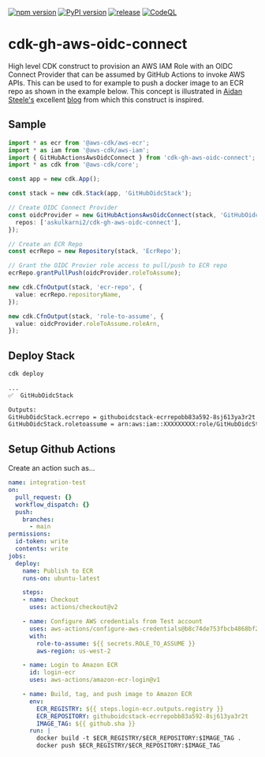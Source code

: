 [![npm version](https://badge.fury.io/js/cdk-gh-aws-oidc-connect.svg)](https://badge.fury.io/js/cdk-gh-aws-oidc-connect)
[![PyPI version](https://badge.fury.io/py/cdk-gh-aws-oidc-connect.svg)](https://badge.fury.io/py/cdk-gh-aws-oidc-connect)
[![release](https://github.com/askulkarni2/cdk-gh-aws-oidc-connect/actions/workflows/release.yml/badge.svg?branch=main)](https://github.com/askulkarni2/cdk-gh-aws-oidc-connect/actions/workflows/release.yml)
[![CodeQL](https://github.com/askulkarni2/cdk-gh-aws-oidc-connect/actions/workflows/codeql-analysis.yml/badge.svg)](https://github.com/askulkarni2/cdk-gh-aws-oidc-connect/actions/workflows/codeql-analysis.yml)

# cdk-gh-aws-oidc-connect

High level CDK construct to provision an AWS IAM Role with an OIDC Connect Provider that can be assumed by GitHub Actions to invoke AWS APIs. This can be used to for example to push a docker image to an ECR repo as shown in the example below. This concept is illustrated in [Aidan Steele's](https://github.com/aidansteele) excellent [blog](https://awsteele.com/blog/2021/09/15/aws-federation-comes-to-github-actions.html) from which this construct is inspired.

## Sample

```ts
import * as ecr from '@aws-cdk/aws-ecr';
import * as iam from '@aws-cdk/aws-iam';
import { GitHubActionsAwsOidcConnect } from 'cdk-gh-aws-oidc-connect';
import * as cdk from '@aws-cdk/core';

const app = new cdk.App();

const stack = new cdk.Stack(app, 'GitHubOidcStack');

// Create OIDC Connect Provider
const oidcProvider = new GitHubActionsAwsOidcConnect(stack, 'GitHubOidcConnect', {
  repos: ['askulkarni2/cdk-gh-aws-oidc-connect'],
});

// Create an ECR Repo
const ecrRepo = new Repository(stack, 'EcrRepo');

// Grant the OIDC Provier role access to pull/push to ECR repo
ecrRepo.grantPullPush(oidcProvider.roleToAssume);

new cdk.CfnOutput(stack, 'ecr-repo', {
  value: ecrRepo.repositoryName,
});

new cdk.CfnOutput(stack, 'role-to-assume', {
  value: oidcProvider.roleToAssume.roleArn,
});
```

## Deploy Stack

```sh
cdk deploy

...
✅  GitHubOidcStack

Outputs:
GitHubOidcStack.ecrrepo = githuboidcstack-ecrrepobb83a592-8sj613ya3r2t
GitHubOidcStack.roletoassume = arn:aws:iam::XXXXXXXXX:role/GitHubOidcStack-iamroletoassume09F64513-3MUV87WTCIUU
```

## Setup Github Actions

Create an action such as...

```yaml
name: integration-test
on:
  pull_request: {}
  workflow_dispatch: {}
  push:
    branches:
      - main
permissions:
  id-token: write
  contents: write
jobs:
  deploy:
    name: Publish to ECR
    runs-on: ubuntu-latest

    steps:
    - name: Checkout
      uses: actions/checkout@v2

    - name: Configure AWS credentials from Test account
      uses: aws-actions/configure-aws-credentials@b8c74de753fbcb4868bf2011fb2e15826ce973af
      with:
        role-to-assume: ${{ secrets.ROLE_TO_ASSUME }}
        aws-region: us-west-2

    - name: Login to Amazon ECR
      id: login-ecr
      uses: aws-actions/amazon-ecr-login@v1

    - name: Build, tag, and push image to Amazon ECR
      env:
        ECR_REGISTRY: ${{ steps.login-ecr.outputs.registry }}
        ECR_REPOSITORY: githuboidcstack-ecrrepobb83a592-8sj613ya3r2t
        IMAGE_TAG: ${{ github.sha }}
      run: |
        docker build -t $ECR_REGISTRY/$ECR_REPOSITORY:$IMAGE_TAG .
        docker push $ECR_REGISTRY/$ECR_REPOSITORY:$IMAGE_TAG
```
